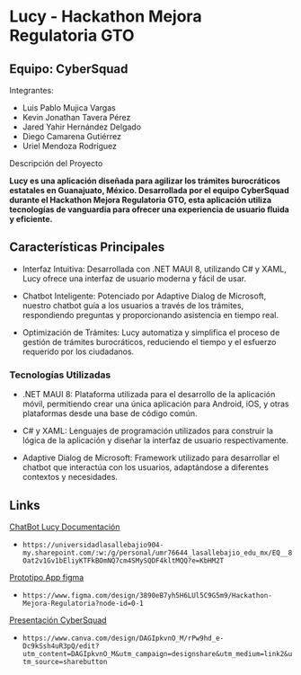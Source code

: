 # Lucy - Hackathon Mejora Regulatoria GTO

## Equipo: CyberSquad
Integrantes:

- Luis Pablo Mujica Vargas
- Kevin Jonathan Tavera Pérez
- Jared Yahir Hernández Delgado 
- Diego Camarena Gutiérrez
- Uriel Mendoza Rodríguez

Descripción del Proyecto

**Lucy es una aplicación diseñada para agilizar los trámites burocráticos estatales en Guanajuato, México. Desarrollada por el equipo CyberSquad durante el Hackathon Mejora Regulatoria GTO, esta aplicación utiliza tecnologías de vanguardia para ofrecer una experiencia de usuario fluida y eficiente.**


## Características Principales
- Interfaz Intuitiva: Desarrollada con .NET MAUI 8, utilizando C# y XAML, Lucy ofrece una interfaz de usuario moderna y fácil de usar.

- Chatbot Inteligente: Potenciado por Adaptive Dialog de Microsoft, nuestro chatbot guía a los usuarios a través de los trámites, respondiendo preguntas y proporcionando asistencia en tiempo real.

- Optimización de Trámites: Lucy automatiza y simplifica el proceso de gestión de trámites burocráticos, reduciendo el tiempo y el esfuerzo requerido por los ciudadanos.

### Tecnologías Utilizadas
- .NET MAUI 8: Plataforma utilizada para el desarrollo de la aplicación móvil, permitiendo crear una única aplicación para Android, iOS, y otras plataformas desde una base de código común.

- C# y XAML: Lenguajes de programación utilizados para construir la lógica de la aplicación y diseñar la interfaz de usuario respectivamente.

- Adaptive Dialog de Microsoft: Framework utilizado para desarrollar el chatbot que interactúa con los usuarios, adaptándose a diferentes contextos y necesidades.

## Links

[ChatBot Lucy Documentación](https://universidadlasallebajio904-my.sharepoint.com/:w:/g/personal/umr76644_lasallebajio_edu_mx/EQ__8Oat2v1Gv1bEliyKTFkBOmNQ7cm4SMySQDF4kltMQQ?e=KbHM2T)
- `https://universidadlasallebajio904-my.sharepoint.com/:w:/g/personal/umr76644_lasallebajio_edu_mx/EQ__8Oat2v1Gv1bEliyKTFkBOmNQ7cm4SMySQDF4kltMQQ?e=KbHM2T`

[Prototipo App figma](https://www.figma.com/design/3890eB7yh5H6LUl5C9G5m9/Hackathon-Mejora-Regulatoria?node-id=0-1)
- `https://www.figma.com/design/3890eB7yh5H6LUl5C9G5m9/Hackathon-Mejora-Regulatoria?node-id=0-1`

[Presentación CyberSquad](https://www.canva.com/design/DAGIpkvnO_M/rPw9hd_e-Dc9kSsh4uR3pQ/edit?utm_content=DAGIpkvnO_M&utm_campaign=designshare&utm_medium=link2&utm_source=sharebutton)
- `https://www.canva.com/design/DAGIpkvnO_M/rPw9hd_e-Dc9kSsh4uR3pQ/edit?utm_content=DAGIpkvnO_M&utm_campaign=designshare&utm_medium=link2&utm_source=sharebutton`